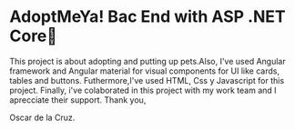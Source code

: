 # AdoptMeYa! Bac End with ASP .NET Core🚀

This project is about adopting and putting up pets.Also, I've used Angular framework and Angular material for visual components for UI like cards, tables and buttons. Futhermore,I've used HTML, Css y Javascript for this project. Finally, i've colaborated in this project with my work team and I aprecciate their support.
Thank you,

Oscar de la Cruz.
